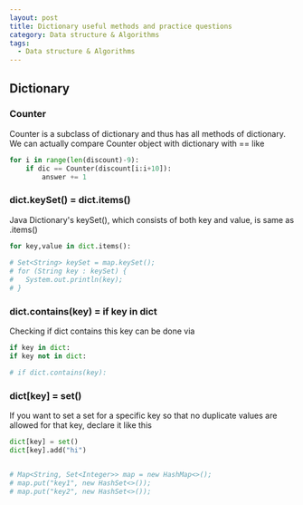 ```yaml
---
layout: post
title: Dictionary useful methods and practice questions
category: Data structure & Algorithms
tags:
  - Data structure & Algorithms
---
```

  
## Dictionary
### Counter 
Counter is a subclass of dictionary and thus has all methods of dictionary.
We can actually compare Counter object with dictionary with == like

```python
for i in range(len(discount)-9):
    if dic == Counter(discount[i:i+10]): 
        answer += 1
```



### dict.keySet() = dict.items()
Java Dictionary's keySet(), which consists of both key and value, is
same as .items()
```python
for key,value in dict.items():
  
# Set<String> keySet = map.keySet();
# for (String key : keySet) {
#   System.out.println(key);
# }
```

### dict.contains(key) = if key in dict
Checking if dict contains this key can be done via
```python
if key in dict:
if key not in dict:

# if dict.contains(key):
```

### dict[key] = set()
If you want to set a set for a specific key so that no duplicate values
are allowed for that key, declare it like this
```python
dict[key] = set()
dict[key].add("hi")


# Map<String, Set<Integer>> map = new HashMap<>();
# map.put("key1", new HashSet<>());
# map.put("key2", new HashSet<>());
```
